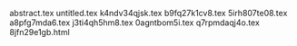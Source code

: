 abstract.tex
untitled.tex
k4ndv34qjsk.tex
b9fq27k1cv8.tex
5irh807te08.tex
a8pfg7mda6.tex
j3ti4qh5hm8.tex
0agntbom5i.tex
q7rpmdaqj4o.tex
8jfn29e1gb.html